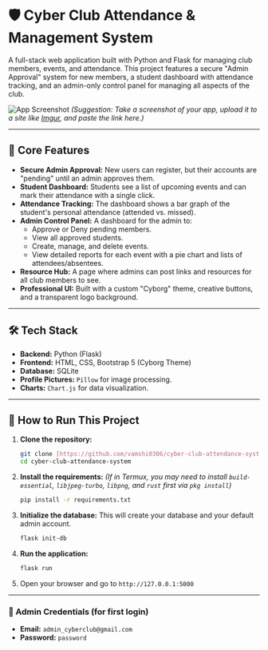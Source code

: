 # 🛡️ Cyber Club Attendance & Management System

A full-stack web application built with Python and Flask for managing club members, events, and attendance. This project features a secure "Admin Approval" system for new members, a student dashboard with attendance tracking, and an admin-only control panel for managing all aspects of the club.

![App Screenshot](https://i.imgur.com/your-screenshot-url.png)
*(Suggestion: Take a screenshot of your app, upload it to a site like [Imgur](https://imgur.com/), and paste the link here.)*

---

## 🚀 Core Features

* **Secure Admin Approval:** New users can register, but their accounts are "pending" until an admin approves them.
* **Student Dashboard:** Students see a list of upcoming events and can mark their attendance with a single click.
* **Attendance Tracking:** The dashboard shows a bar graph of the student's personal attendance (attended vs. missed).
* **Admin Control Panel:** A dashboard for the admin to:
    * Approve or Deny pending members.
    * View all approved students.
    * Create, manage, and delete events.
    * View detailed reports for each event with a pie chart and lists of attendees/absentees.
* **Resource Hub:** A page where admins can post links and resources for all club members to see.
* **Professional UI:** Built with a custom "Cyborg" theme, creative buttons, and a transparent logo background.

---

## 🛠️ Tech Stack

* **Backend:** Python (Flask)
* **Frontend:** HTML, CSS, Bootstrap 5 (Cyborg Theme)
* **Database:** SQLite
* **Profile Pictures:** `Pillow` for image processing.
* **Charts:** `Chart.js` for data visualization.

---

## 🔧 How to Run This Project

1.  **Clone the repository:**
    ```bash
    git clone [https://github.com/vamshi0306/cyber-club-attendance-system.git](https://github.com/vamshi0306/cyber-club-attendance-system.git)
    cd cyber-club-attendance-system
    ```

2.  **Install the requirements:**
    *(If in Termux, you may need to install `build-essential`, `libjpeg-turbo`, `libpng`, and `rust` first via `pkg install`)*
    ```bash
    pip install -r requirements.txt
    ```

3.  **Initialize the database:**
    This will create your database and your default admin account.
    ```bash
    flask init-db
    ```

4.  **Run the application:**
    ```bash
    flask run
    ```

5.  Open your browser and go to `http://127.0.0.1:5000`

---

### 🔑 Admin Credentials (for first login)

* **Email:** `admin_cyberclub@gmail.com`
* **Password:** `password`
